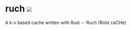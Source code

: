 # ruch ![](https://github.com/peterhp/ruch/workflows/Ruch/badge.svg)

A k-v based cache written with Rust -- Ruch (RUst caCHe)

